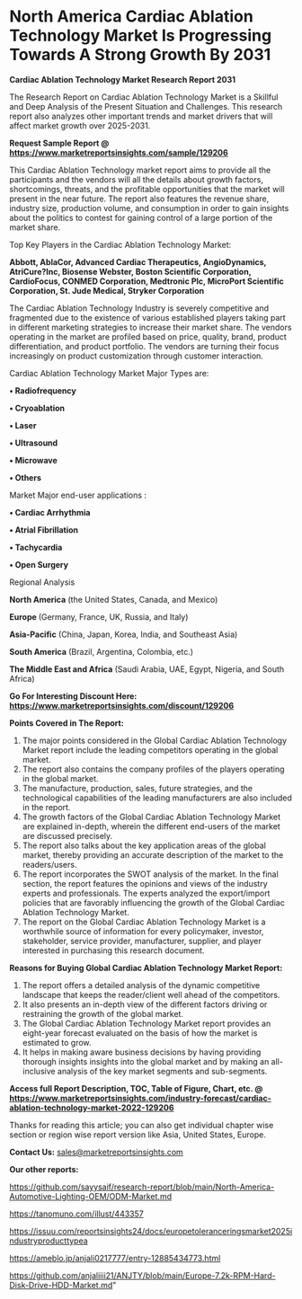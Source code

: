 # North America Cardiac Ablation Technology Market Is Progressing Towards A Strong Growth By 2031

<strong>Cardiac Ablation Technology Market Research Report 2031</strong>

The Research Report on Cardiac Ablation Technology Market is a Skillful and Deep Analysis of the Present Situation and Challenges. This research report also analyzes other important trends and market drivers that will affect market growth over 2025-2031.

<strong>Request Sample Report @ <a href=https://www.marketreportsinsights.com/sample/129206>https://www.marketreportsinsights.com/sample/129206</a></strong>

This Cardiac Ablation Technology market report aims to provide all the participants and the vendors will all the details about growth factors, shortcomings, threats, and the profitable opportunities that the market will present in the near future. The report also features the revenue share, industry size, production volume, and consumption in order to gain insights about the politics to contest for gaining control of a large portion of the market share.

Top Key Players in the Cardiac Ablation Technology Market:

<strong>Abbott, AblaCor, Advanced Cardiac Therapeutics, AngioDynamics, AtriCure?Inc, Biosense Webster, Boston Scientific Corporation, CardioFocus, CONMED Corporation, Medtronic Plc, MicroPort Scientific Corporation, St. Jude Medical, Stryker Corporation</strong>

The Cardiac Ablation Technology Industry is severely competitive and fragmented due to the existence of various established players taking part in different marketing strategies to increase their market share. The vendors operating in the market are profiled based on price, quality, brand, product differentiation, and product portfolio. The vendors are turning their focus increasingly on product customization through customer interaction.

Cardiac Ablation Technology Market Major Types are:

<strong>• Radiofrequency

• Cryoablation

• Laser

• Ultrasound

• Microwave

• Others</strong>

Market Major end-user applications :

<strong>• Cardiac Arrhythmia

• Atrial Fibrillation

• Tachycardia

• Open Surgery</strong>

Regional Analysis

</u><strong><b>North America</b></strong> (the United States, Canada, and Mexico)

<strong><b>Europe </b></strong>(Germany, France, UK, Russia, and Italy)

<strong><b>Asia-Pacific</b></strong> (China, Japan, Korea, India, and Southeast Asia)

<strong><b>South America</b></strong> (Brazil, Argentina, Colombia, etc.)

<strong><b>The Middle East and Africa</b></strong> (Saudi Arabia, UAE, Egypt, Nigeria, and South Africa)

<strong>Go For Interesting Discount Here: <a href=https://www.marketreportsinsights.com/discount/129206>https://www.marketreportsinsights.com/discount/129206</a></strong>

<strong>Points Covered in The Report:</strong>
<ol>
  <li>The major points considered in the Global Cardiac Ablation Technology Market report include the leading competitors operating in the global market.</li>
  <li>The report also contains the company profiles of the players operating in the global market.</li>
  <li>The manufacture, production, sales, future strategies, and the technological capabilities of the leading manufacturers are also included in the report.</li>
  <li>The growth factors of the Global Cardiac Ablation Technology Market are explained in-depth, wherein the different end-users of the market are discussed precisely.</li>
  <li>The report also talks about the key application areas of the global market, thereby providing an accurate description of the market to the readers/users.</li>
  <li>The report incorporates the SWOT analysis of the market. In the final section, the report features the opinions and views of the industry experts and professionals. The experts analyzed the export/import policies that are favorably influencing the growth of the Global Cardiac Ablation Technology Market.</li>
  <li>The report on the Global Cardiac Ablation Technology Market is a worthwhile source of information for every policymaker, investor, stakeholder, service provider, manufacturer, supplier, and player interested in purchasing this research document.</li>
</ol>
<strong>Reasons for Buying Global Cardiac Ablation Technology Market Report:</strong>

<ol>
  <li>The report offers a detailed analysis of the dynamic competitive landscape that keeps the reader/client well ahead of the competitors.</li>
  <li>It also presents an in-depth view of the different factors driving or restraining the growth of the global market.</li>
  <li>The Global Cardiac Ablation Technology Market report provides an eight-year forecast evaluated on the basis of how the market is estimated to grow.</li>
  <li>It helps in making aware business decisions by having providing thorough insights insights into the global market and by making an all-inclusive analysis of the key market segments and sub-segments.</li>
</ol>
<strong>Access full Report Description, TOC, Table of Figure, Chart, etc. @ <a href=https://www.marketreportsinsights.com/industry-forecast/cardiac-ablation-technology-market-2022-129206>https://www.marketreportsinsights.com/industry-forecast/cardiac-ablation-technology-market-2022-129206</a></strong>


Thanks for reading this article; you can also get individual chapter wise section or region wise report version like Asia, United States, Europe.

<strong>Contact Us:</strong>
sales@marketreportsinsights.com

<strong>Our other reports:</strong>

<a href=https://github.com/sayysaif/research-report/blob/main/North-America-Automotive-Lighting-OEM/ODM-Market.md>https://github.com/sayysaif/research-report/blob/main/North-America-Automotive-Lighting-OEM/ODM-Market.md</a>

<a href=https://tanomuno.com/illust/443357>https://tanomuno.com/illust/443357</a>

<a href=https://issuu.com/reportsinsights24/docs/europetoleranceringsmarket2025industryproducttypea>https://issuu.com/reportsinsights24/docs/europetoleranceringsmarket2025industryproducttypea</a>

<a href=https://ameblo.jp/anjali0217777/entry-12885434773.html>https://ameblo.jp/anjali0217777/entry-12885434773.html</a>

<a href=https://github.com/anjaliiii21/ANJTY/blob/main/Europe-7.2k-RPM-Hard-Disk-Drive-HDD-Market.md>https://github.com/anjaliiii21/ANJTY/blob/main/Europe-7.2k-RPM-Hard-Disk-Drive-HDD-Market.md</a>"
